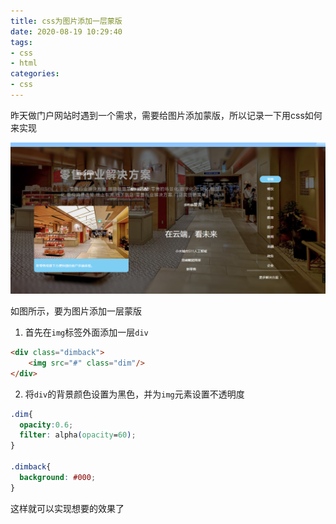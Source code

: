 ```yaml
---
title: css为图片添加一层蒙版
date: 2020-08-19 10:29:40
tags:
- css
- html
categories:
- css
---
```


昨天做门户网站时遇到一个需求，需要给图片添加蒙版，所以记录一下用css如何来实现<!--more-->



![](/images/css为图片添加一层蒙版.png)

如图所示，要为图片添加一层蒙版

1. 首先在```img```标签外面添加一层```div```

```html
<div class="dimback">
    <img src="#" class="dim"/>
</div>
```

2. 将```div```的背景颜色设置为黑色，并为```img```元素设置不透明度

```css
.dim{
  opacity:0.6;
  filter: alpha(opacity=60);
}
 
.dimback{
  background: #000;
}
```

这样就可以实现想要的效果了